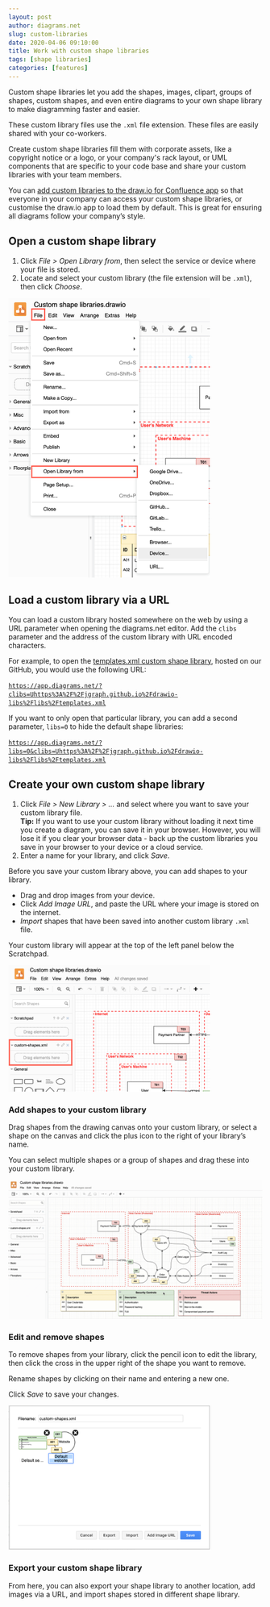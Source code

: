 ```yaml
---
layout: post
author: diagrams.net
slug: custom-libraries
date: 2020-04-06 09:10:00
title: Work with custom shape libraries
tags: [shape libraries]
categories: [features]
---
```


Custom shape libraries let you add the shapes, images, clipart, groups of shapes, custom shapes, and even entire diagrams to your own shape library to make diagramming faster and easier.

These custom library files use the ``.xml`` file extension. These files are easily shared with your co-workers.

Create custom shape libraries fill them with corporate assets, like a copyright notice or a logo, or your company's rack layout, or UML components that are specific to your code base and share your custom libraries with your team members.

You can [add custom libraries to the draw.io for Confluence app](/doc/faq/custom-libraries-confluence-cloud.html) so that everyone in your company can access your custom shape libraries, or customise the draw.io app to load them by default. This is great for ensuring all diagrams follow your company’s style.

## Open a custom shape library

1. Click _File > Open Library from_, then select the service or device where your file is stored.
2. Locate and select your custom library (the file extension will be ``.xml``), then click _Choose_.

<img src="/assets/img/blog/file-open-custom-library.png" style="width=100%;max-width:400px;height:auto;" alt="Open a custom shape library">

## Load a custom library via a URL

You can load a custom library hosted somewhere on the web by using a URL parameter when opening the diagrams.net editor. Add the ``clibs`` parameter and the address of the custom library with URL encoded characters.

For example, to open the [templates.xml custom shape library](https://github.com/jgraph/drawio-libs/blob/master/libs/templates.xml), hosted on our GitHub, you would use the following URL:

[``https://app.diagrams.net/?clibs=Uhttps%3A%2F%2Fjgraph.github.io%2Fdrawio-libs%2Flibs%2Ftemplates.xml``](https://app.diagrams.net/?clibs=Uhttps%3A%2F%2Fjgraph.github.io%2Fdrawio-libs%2Flibs%2Ftemplates.xml)

If you want to only open that particular library, you can add a second parameter, ``libs=0`` to hide the default shape libraries:

[``https://app.diagrams.net/?libs=0&clibs=Uhttps%3A%2F%2Fjgraph.github.io%2Fdrawio-libs%2Flibs%2Ftemplates.xml``](https://app.diagrams.net/?libs=0&clibs=Uhttps%3A%2F%2Fjgraph.github.io%2Fdrawio-libs%2Flibs%2Ftemplates.xml)

## Create your own custom shape library

1. Click _File > New Library > …_ and select where you want to save your custom library file.
<br >**Tip:** If you want to use your custom library without loading it next time you create a diagram, you can save it in your browser. However, you will lose it if you clear your browser data - back up the custom libraries you save in your browser to your device or a cloud service.
2. Enter a name for your library, and click _Save_.

Before you save your custom library above, you can add shapes to your library.
* Drag and drop images from your device.
* Click _Add Image URL_, and paste the URL where your image is stored on the internet.
* _Import_ shapes that have been saved into another custom library ``.xml`` file.

Your custom library will appear at the top of the left panel below the Scratchpad.

<img src="/assets/img/blog/custom-library-left-panel.png" style="width=100%;max-width:400px;height:auto;" alt="Custom libraries appear below the scratchpad">

### Add shapes to your custom library

Drag shapes from the drawing canvas onto your custom library, or select a shape on the canvas and click the plus icon to the right of your library’s name.

You can select multiple shapes or a group of shapes and drag these into your custom library.

<img src="/assets/img/blog/add-shape-custom-library.gif" style="max-width:100%;height:auto;" alt="Add a shape or group of shapes to your custom library">

### Edit and remove shapes

To remove shapes from your library, click the pencil icon to edit the library, then click the cross in the upper right of the shape you want to remove.

Rename shapes by clicking on their name and entering a new one.

Click _Save_ to save your changes.

<img src="/assets/img/blog/edit-custom-library.png" style="width=100%;max-width:400px;height:auto;" alt="Editing shape names in your custom library">

### Export your custom shape library

From here, you can also export your shape library to another location, add images via a URL, and import shapes stored in different shape library.
